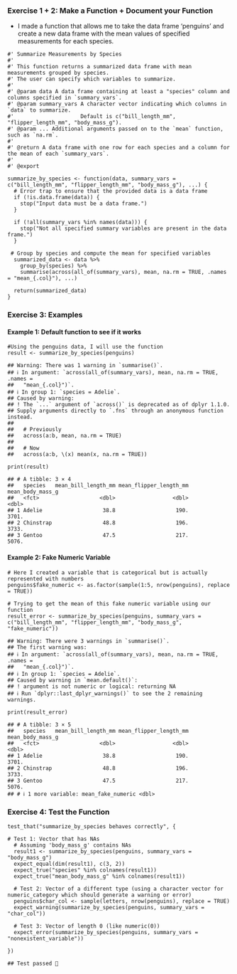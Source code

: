 ### Exercise 1 + 2: Make a Function + Document your Function

-   I made a function that allows me to take the data frame ‘penguins’
    and create a new data frame with the mean values of specified
    measurements for each species.

<!-- -->

    #' Summarize Measurements by Species
    #'
    #' This function returns a summarized data frame with mean measurements grouped by species. 
    #' The user can specify which variables to summarize.
    #'
    #' @param data A data frame containing at least a "species" column and columns specified in `summary_vars`.
    #' @param summary_vars A character vector indicating which columns in `data` to summarize. 
    #'                     Default is c("bill_length_mm", "flipper_length_mm", "body_mass_g").
    #' @param ... Additional arguments passed on to the `mean` function, such as `na.rm`.
    #' 
    #' @return A data frame with one row for each species and a column for the mean of each `summary_vars`.
    #'
    #' @export

    summarize_by_species <- function(data, summary_vars = c("bill_length_mm", "flipper_length_mm", "body_mass_g"), ...) {
      # Error trap to ensure that the provided data is a data frame
      if (!is.data.frame(data)) {
        stop("Input data must be a data frame.")
      }
      
      if (!all(summary_vars %in% names(data))) {
        stop("Not all specified summary variables are present in the data frame.")
      }

     # Group by species and compute the mean for specified variables
      summarized_data <- data %>%
        group_by(species) %>%
        summarise(across(all_of(summary_vars), mean, na.rm = TRUE, .names = "mean_{.col}"), ...)

      return(summarized_data)
    }

### Exercise 3: Examples

#### Example 1: Default function to see if it works

    #Using the penguins data, I will use the function 
    result <- summarize_by_species(penguins)

    ## Warning: There was 1 warning in `summarise()`.
    ## ℹ In argument: `across(all_of(summary_vars), mean, na.rm = TRUE, .names =
    ##   "mean_{.col}")`.
    ## ℹ In group 1: `species = Adelie`.
    ## Caused by warning:
    ## ! The `...` argument of `across()` is deprecated as of dplyr 1.1.0.
    ## Supply arguments directly to `.fns` through an anonymous function instead.
    ## 
    ##   # Previously
    ##   across(a:b, mean, na.rm = TRUE)
    ## 
    ##   # Now
    ##   across(a:b, \(x) mean(x, na.rm = TRUE))

    print(result)

    ## # A tibble: 3 × 4
    ##   species   mean_bill_length_mm mean_flipper_length_mm mean_body_mass_g
    ##   <fct>                   <dbl>                  <dbl>            <dbl>
    ## 1 Adelie                   38.8                   190.            3701.
    ## 2 Chinstrap                48.8                   196.            3733.
    ## 3 Gentoo                   47.5                   217.            5076.

#### Example 2: Fake Numeric Variable

    # Here I created a variable that is categorical but is actually represented with numbers
    penguins$fake_numeric <- as.factor(sample(1:5, nrow(penguins), replace = TRUE))

    # Trying to get the mean of this fake numeric variable using our function
    result_error <- summarize_by_species(penguins, summary_vars = c("bill_length_mm", "flipper_length_mm", "body_mass_g", "fake_numeric"))

    ## Warning: There were 3 warnings in `summarise()`.
    ## The first warning was:
    ## ℹ In argument: `across(all_of(summary_vars), mean, na.rm = TRUE, .names =
    ##   "mean_{.col}")`.
    ## ℹ In group 1: `species = Adelie`.
    ## Caused by warning in `mean.default()`:
    ## ! argument is not numeric or logical: returning NA
    ## ℹ Run `dplyr::last_dplyr_warnings()` to see the 2 remaining warnings.

    print(result_error)

    ## # A tibble: 3 × 5
    ##   species   mean_bill_length_mm mean_flipper_length_mm mean_body_mass_g
    ##   <fct>                   <dbl>                  <dbl>            <dbl>
    ## 1 Adelie                   38.8                   190.            3701.
    ## 2 Chinstrap                48.8                   196.            3733.
    ## 3 Gentoo                   47.5                   217.            5076.
    ## # ℹ 1 more variable: mean_fake_numeric <dbl>

### Exercise 4: Test the Function

    test_that("summarize_by_species behaves correctly", {

    # Test 1: Vector that has NAs
      # Assuming 'body_mass_g' contains NAs
      result1 <- summarize_by_species(penguins, summary_vars = "body_mass_g")
      expect_equal(dim(result1), c(3, 2))
      expect_true("species" %in% colnames(result1))
      expect_true("mean_body_mass_g" %in% colnames(result1))
      
      # Test 2: Vector of a different type (using a character vector for numeric_category which should generate a warning or error)
      penguins$char_col <- sample(letters, nrow(penguins), replace = TRUE)
      expect_warning(summarize_by_species(penguins, summary_vars = "char_col"))
      
      # Test 3: Vector of length 0 (like numeric(0))
      expect_error(summarize_by_species(penguins, summary_vars = "nonexistent_variable"))
      
    })

    ## Test passed 🎊
